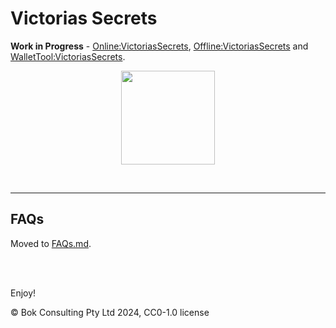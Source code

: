 # Victorias Secrets

**Work in Progress** - [Online:VictoriasSecrets](https://bokkypoobah.github.io/VictoriasSecrets/online.html), [Offline:VictoriasSecrets](https://bokkypoobah.github.io/VictoriasSecrets/offline.html) and [WalletTool:VictoriasSecrets](https://bokkypoobah.github.io/VictoriasSecrets/wallettool.html).

<p align="center">
  <img height="150" src="https://raw.githubusercontent.com/bokkypoobah/VictoriasSecrets/main/images/victoriassecrets.svg" />
</p>


<br />

---

## FAQs

Moved to [FAQs.md](FAQs.md).

<br />

<br />

Enjoy!

© Bok Consulting Pty Ltd 2024, CC0-1.0 license

